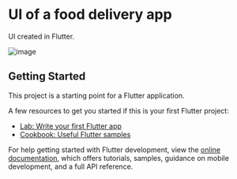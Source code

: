 # UI of a food delivery app
UI created in Flutter.

![image](https://user-images.githubusercontent.com/72228647/177610790-6a90acb1-e804-45c6-a083-f3f0b582aef4.png)


## Getting Started

This project is a starting point for a Flutter application.

A few resources to get you started if this is your first Flutter project:

- [Lab: Write your first Flutter app](https://docs.flutter.dev/get-started/codelab)
- [Cookbook: Useful Flutter samples](https://docs.flutter.dev/cookbook)

For help getting started with Flutter development, view the
[online documentation](https://docs.flutter.dev/), which offers tutorials,
samples, guidance on mobile development, and a full API reference.
